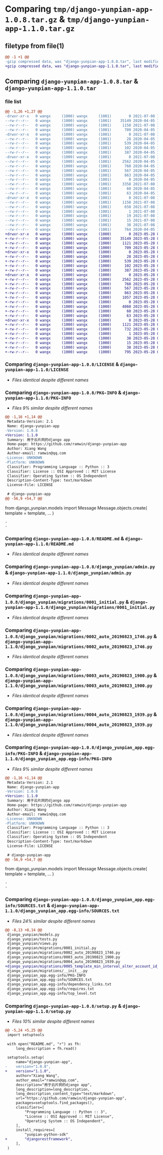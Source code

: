 # Comparing `tmp/django-yunpian-app-1.0.8.tar.gz` & `tmp/django-yunpian-app-1.1.0.tar.gz`

## filetype from file(1)

```diff
@@ -1 +1 @@
-gzip compressed data, was "django-yunpian-app-1.0.8.tar", last modified: Thu Jul  8 15:40:44 2021, max compression
+gzip compressed data, was "django-yunpian-app-1.1.0.tar", last modified: Sun May 28 02:55:18 2023, max compression
```

## Comparing `django-yunpian-app-1.0.8.tar` & `django-yunpian-app-1.1.0.tar`

### file list

```diff
@@ -1,26 +1,27 @@
-drwxr-xr-x   0 wangx     (1000) wangx     (1001)        0 2021-07-08 15:40:19.475029 django-yunpian-app-1.0.8/
--rw-r--r--   0 wangx     (1000) wangx     (1001)    35149 2020-04-05 12:28:12.000000 django-yunpian-app-1.0.8/LICENSE
--rw-r--r--   0 wangx     (1000) wangx     (1001)     1158 2021-07-08 15:40:44.094958 django-yunpian-app-1.0.8/PKG-INFO
--rw-r--r--   0 wangx     (1000) wangx     (1001)      709 2020-04-05 12:28:12.000000 django-yunpian-app-1.0.8/README.md
-drwxr-xr-x   0 wangx     (1000) wangx     (1001)        0 2021-07-08 15:40:19.471695 django-yunpian-app-1.0.8/django_yunpian/
--rw-r--r--   0 wangx     (1000) wangx     (1001)       28 2020-04-05 12:28:12.000000 django-yunpian-app-1.0.8/django_yunpian/__init__.py
--rw-r--r--   0 wangx     (1000) wangx     (1001)      539 2020-04-05 12:28:12.000000 django-yunpian-app-1.0.8/django_yunpian/admin.py
--rw-r--r--   0 wangx     (1000) wangx     (1001)      102 2020-04-05 12:28:12.000000 django-yunpian-app-1.0.8/django_yunpian/apps.py
--rw-r--r--   0 wangx     (1000) wangx     (1001)      387 2020-04-05 12:28:12.000000 django-yunpian-app-1.0.8/django_yunpian/exceptions.py
-drwxr-xr-x   0 wangx     (1000) wangx     (1001)        0 2021-07-08 15:40:19.475029 django-yunpian-app-1.0.8/django_yunpian/migrations/
--rw-r--r--   0 wangx     (1000) wangx     (1001)     2562 2020-04-05 12:28:12.000000 django-yunpian-app-1.0.8/django_yunpian/migrations/0001_initial.py
--rw-r--r--   0 wangx     (1000) wangx     (1001)      760 2020-04-05 12:28:12.000000 django-yunpian-app-1.0.8/django_yunpian/migrations/0002_auto_20190823_1746.py
--rw-r--r--   0 wangx     (1000) wangx     (1001)      567 2020-04-05 12:28:12.000000 django-yunpian-app-1.0.8/django_yunpian/migrations/0003_auto_20190823_1900.py
--rw-r--r--   0 wangx     (1000) wangx     (1001)      863 2020-04-05 12:28:12.000000 django-yunpian-app-1.0.8/django_yunpian/migrations/0004_auto_20190823_1939.py
--rw-r--r--   0 wangx     (1000) wangx     (1001)        0 2020-04-05 12:28:12.000000 django-yunpian-app-1.0.8/django_yunpian/migrations/__init__.py
--rw-r--r--   0 wangx     (1000) wangx     (1001)     3358 2021-07-08 15:39:18.000000 django-yunpian-app-1.0.8/django_yunpian/models.py
--rw-r--r--   0 wangx     (1000) wangx     (1001)       60 2020-04-05 12:28:12.000000 django-yunpian-app-1.0.8/django_yunpian/tests.py
--rw-r--r--   0 wangx     (1000) wangx     (1001)       63 2020-04-05 12:28:12.000000 django-yunpian-app-1.0.8/django_yunpian/views.py
-drwxr-xr-x   0 wangx     (1000) wangx     (1001)        0 2021-07-08 15:40:44.094958 django-yunpian-app-1.0.8/django_yunpian_app.egg-info/
--rw-r--r--   0 wangx     (1000) wangx     (1001)     1158 2021-07-08 15:40:44.000000 django-yunpian-app-1.0.8/django_yunpian_app.egg-info/PKG-INFO
--rw-r--r--   0 wangx     (1000) wangx     (1001)      650 2021-07-08 15:40:44.000000 django-yunpian-app-1.0.8/django_yunpian_app.egg-info/SOURCES.txt
--rw-r--r--   0 wangx     (1000) wangx     (1001)        1 2021-07-08 15:40:44.000000 django-yunpian-app-1.0.8/django_yunpian_app.egg-info/dependency_links.txt
--rw-r--r--   0 wangx     (1000) wangx     (1001)       19 2021-07-08 15:40:44.000000 django-yunpian-app-1.0.8/django_yunpian_app.egg-info/requires.txt
--rw-r--r--   0 wangx     (1000) wangx     (1001)       15 2021-07-08 15:40:44.000000 django-yunpian-app-1.0.8/django_yunpian_app.egg-info/top_level.txt
--rw-r--r--   0 wangx     (1000) wangx     (1001)       38 2021-07-08 15:40:44.094958 django-yunpian-app-1.0.8/setup.cfg
--rw-r--r--   0 wangx     (1000) wangx     (1001)      764 2020-04-05 12:41:35.000000 django-yunpian-app-1.0.8/setup.py
+drwxr-xr-x   0 wangx     (1000) wangx     (1000)        0 2023-05-28 02:55:18.773750 django-yunpian-app-1.1.0/
+-rw-r--r--   0 wangx     (1000) wangx     (1000)    35149 2023-05-28 01:46:09.000000 django-yunpian-app-1.1.0/LICENSE
+-rw-r--r--   0 wangx     (1000) wangx     (1000)     1121 2023-05-28 02:55:18.772755 django-yunpian-app-1.1.0/PKG-INFO
+-rw-r--r--   0 wangx     (1000) wangx     (1000)      709 2023-05-28 01:46:09.000000 django-yunpian-app-1.1.0/README.md
+drwxr-xr-x   0 wangx     (1000) wangx     (1000)        0 2023-05-28 02:55:18.745814 django-yunpian-app-1.1.0/django_yunpian/
+-rw-r--r--   0 wangx     (1000) wangx     (1000)       28 2023-05-28 01:46:09.000000 django-yunpian-app-1.1.0/django_yunpian/__init__.py
+-rw-r--r--   0 wangx     (1000) wangx     (1000)      539 2023-05-28 01:46:09.000000 django-yunpian-app-1.1.0/django_yunpian/admin.py
+-rw-r--r--   0 wangx     (1000) wangx     (1000)      102 2023-05-28 01:46:09.000000 django-yunpian-app-1.1.0/django_yunpian/apps.py
+-rw-r--r--   0 wangx     (1000) wangx     (1000)      387 2023-05-28 01:46:09.000000 django-yunpian-app-1.1.0/django_yunpian/exceptions.py
+drwxr-xr-x   0 wangx     (1000) wangx     (1000)        0 2023-05-28 02:55:18.755787 django-yunpian-app-1.1.0/django_yunpian/migrations/
+-rw-r--r--   0 wangx     (1000) wangx     (1000)     2562 2023-05-28 01:46:09.000000 django-yunpian-app-1.1.0/django_yunpian/migrations/0001_initial.py
+-rw-r--r--   0 wangx     (1000) wangx     (1000)      760 2023-05-28 01:46:09.000000 django-yunpian-app-1.1.0/django_yunpian/migrations/0002_auto_20190823_1746.py
+-rw-r--r--   0 wangx     (1000) wangx     (1000)      567 2023-05-28 01:46:09.000000 django-yunpian-app-1.1.0/django_yunpian/migrations/0003_auto_20190823_1900.py
+-rw-r--r--   0 wangx     (1000) wangx     (1000)      863 2023-05-28 01:46:09.000000 django-yunpian-app-1.1.0/django_yunpian/migrations/0004_auto_20190823_1939.py
+-rw-r--r--   0 wangx     (1000) wangx     (1000)     1057 2023-05-28 02:05:49.000000 django-yunpian-app-1.1.0/django_yunpian/migrations/0005_template_min_interval_alter_account_id_and_more.py
+-rw-r--r--   0 wangx     (1000) wangx     (1000)        0 2023-05-28 01:46:09.000000 django-yunpian-app-1.1.0/django_yunpian/migrations/__init__.py
+-rw-r--r--   0 wangx     (1000) wangx     (1000)     4060 2023-05-28 02:05:27.000000 django-yunpian-app-1.1.0/django_yunpian/models.py
+-rw-r--r--   0 wangx     (1000) wangx     (1000)       60 2023-05-28 01:46:09.000000 django-yunpian-app-1.1.0/django_yunpian/tests.py
+-rw-r--r--   0 wangx     (1000) wangx     (1000)       63 2023-05-28 01:46:09.000000 django-yunpian-app-1.1.0/django_yunpian/views.py
+drwxr-xr-x   0 wangx     (1000) wangx     (1000)        0 2023-05-28 02:55:18.770747 django-yunpian-app-1.1.0/django_yunpian_app.egg-info/
+-rw-r--r--   0 wangx     (1000) wangx     (1000)     1121 2023-05-28 02:55:18.000000 django-yunpian-app-1.1.0/django_yunpian_app.egg-info/PKG-INFO
+-rw-r--r--   0 wangx     (1000) wangx     (1000)      732 2023-05-28 02:55:18.000000 django-yunpian-app-1.1.0/django_yunpian_app.egg-info/SOURCES.txt
+-rw-r--r--   0 wangx     (1000) wangx     (1000)        1 2023-05-28 02:55:18.000000 django-yunpian-app-1.1.0/django_yunpian_app.egg-info/dependency_links.txt
+-rw-r--r--   0 wangx     (1000) wangx     (1000)       38 2023-05-28 02:55:18.000000 django-yunpian-app-1.1.0/django_yunpian_app.egg-info/requires.txt
+-rw-r--r--   0 wangx     (1000) wangx     (1000)       15 2023-05-28 02:55:18.000000 django-yunpian-app-1.1.0/django_yunpian_app.egg-info/top_level.txt
+-rw-r--r--   0 wangx     (1000) wangx     (1000)       38 2023-05-28 02:55:18.773750 django-yunpian-app-1.1.0/setup.cfg
+-rw-r--r--   0 wangx     (1000) wangx     (1000)      795 2023-05-28 02:54:19.000000 django-yunpian-app-1.1.0/setup.py
```

### Comparing `django-yunpian-app-1.0.8/LICENSE` & `django-yunpian-app-1.1.0/LICENSE`

 * *Files identical despite different names*

### Comparing `django-yunpian-app-1.0.8/PKG-INFO` & `django-yunpian-app-1.1.0/PKG-INFO`

 * *Files 9% similar despite different names*

```diff
@@ -1,16 +1,14 @@
 Metadata-Version: 2.1
 Name: django-yunpian-app
-Version: 1.0.8
+Version: 1.1.0
 Summary: 用于云片网的django app
 Home-page: https://github.com/ramwin/django-yunpian-app
 Author: Xiang Wang
 Author-email: ramwin@qq.com
-License: UNKNOWN
-Platform: UNKNOWN
 Classifier: Programming Language :: Python :: 3
 Classifier: License :: OSI Approved :: MIT License
 Classifier: Operating System :: OS Independent
 Description-Content-Type: text/markdown
 License-File: LICENSE
 
 # django-yunpian-app
@@ -56,9 +54,7 @@
 ```
 from django_yunpian.models import Message
 Message.objects.create(
     template = template,
     ...
 )
 ```
-
-
```

### Comparing `django-yunpian-app-1.0.8/README.md` & `django-yunpian-app-1.1.0/README.md`

 * *Files identical despite different names*

### Comparing `django-yunpian-app-1.0.8/django_yunpian/admin.py` & `django-yunpian-app-1.1.0/django_yunpian/admin.py`

 * *Files identical despite different names*

### Comparing `django-yunpian-app-1.0.8/django_yunpian/migrations/0001_initial.py` & `django-yunpian-app-1.1.0/django_yunpian/migrations/0001_initial.py`

 * *Files identical despite different names*

### Comparing `django-yunpian-app-1.0.8/django_yunpian/migrations/0002_auto_20190823_1746.py` & `django-yunpian-app-1.1.0/django_yunpian/migrations/0002_auto_20190823_1746.py`

 * *Files identical despite different names*

### Comparing `django-yunpian-app-1.0.8/django_yunpian/migrations/0003_auto_20190823_1900.py` & `django-yunpian-app-1.1.0/django_yunpian/migrations/0003_auto_20190823_1900.py`

 * *Files identical despite different names*

### Comparing `django-yunpian-app-1.0.8/django_yunpian/migrations/0004_auto_20190823_1939.py` & `django-yunpian-app-1.1.0/django_yunpian/migrations/0004_auto_20190823_1939.py`

 * *Files identical despite different names*

### Comparing `django-yunpian-app-1.0.8/django_yunpian_app.egg-info/PKG-INFO` & `django-yunpian-app-1.1.0/django_yunpian_app.egg-info/PKG-INFO`

 * *Files 9% similar despite different names*

```diff
@@ -1,16 +1,14 @@
 Metadata-Version: 2.1
 Name: django-yunpian-app
-Version: 1.0.8
+Version: 1.1.0
 Summary: 用于云片网的django app
 Home-page: https://github.com/ramwin/django-yunpian-app
 Author: Xiang Wang
 Author-email: ramwin@qq.com
-License: UNKNOWN
-Platform: UNKNOWN
 Classifier: Programming Language :: Python :: 3
 Classifier: License :: OSI Approved :: MIT License
 Classifier: Operating System :: OS Independent
 Description-Content-Type: text/markdown
 License-File: LICENSE
 
 # django-yunpian-app
@@ -56,9 +54,7 @@
 ```
 from django_yunpian.models import Message
 Message.objects.create(
     template = template,
     ...
 )
 ```
-
-
```

### Comparing `django-yunpian-app-1.0.8/django_yunpian_app.egg-info/SOURCES.txt` & `django-yunpian-app-1.1.0/django_yunpian_app.egg-info/SOURCES.txt`

 * *Files 24% similar despite different names*

```diff
@@ -8,13 +8,14 @@
 django_yunpian/models.py
 django_yunpian/tests.py
 django_yunpian/views.py
 django_yunpian/migrations/0001_initial.py
 django_yunpian/migrations/0002_auto_20190823_1746.py
 django_yunpian/migrations/0003_auto_20190823_1900.py
 django_yunpian/migrations/0004_auto_20190823_1939.py
+django_yunpian/migrations/0005_template_min_interval_alter_account_id_and_more.py
 django_yunpian/migrations/__init__.py
 django_yunpian_app.egg-info/PKG-INFO
 django_yunpian_app.egg-info/SOURCES.txt
 django_yunpian_app.egg-info/dependency_links.txt
 django_yunpian_app.egg-info/requires.txt
 django_yunpian_app.egg-info/top_level.txt
```

### Comparing `django-yunpian-app-1.0.8/setup.py` & `django-yunpian-app-1.1.0/setup.py`

 * *Files 10% similar despite different names*

```diff
@@ -5,24 +5,25 @@
 import setuptools
 
 with open("README.md", "r") as fh:
     long_description = fh.read()
 
 setuptools.setup(
     name="django-yunpian-app",
-    version="1.0.8",
+    version="1.1.0",
     author="Xiang Wang",
     author_email="ramwin@qq.com",
     description="用于云片网的django app",
     long_description=long_description,
     long_description_content_type="text/markdown",
     url="https://github.com/ramwin/django-yunpian-app",
     packages=setuptools.find_packages(),
     classifiers=[
         "Programming Language :: Python :: 3",
         "License :: OSI Approved :: MIT License",
         "Operating System :: OS Independent",
     ],
     install_requires=[
         "yunpian-python-sdk"
+        "djangorestframework",
     ],
 )
```

